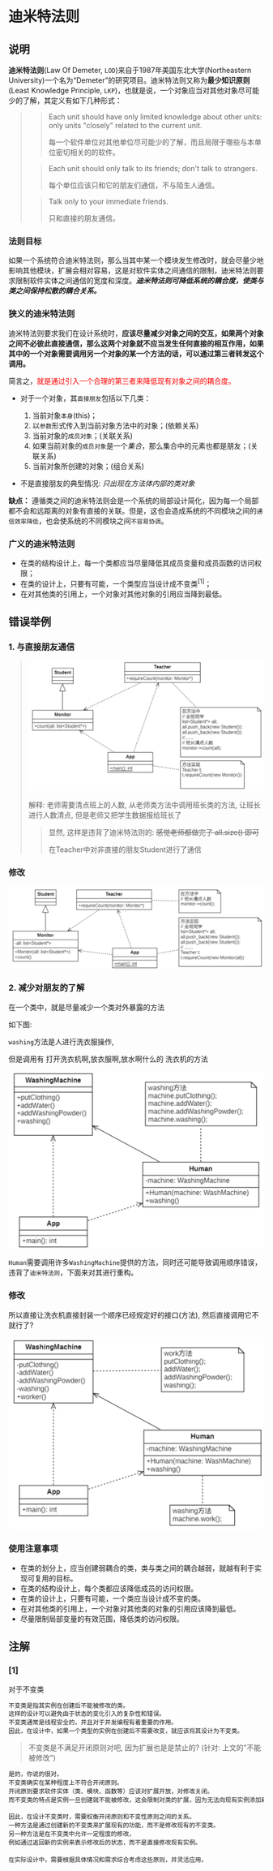 # 迪米特法则
## 说明
**迪米特法则**(Law Of Demeter, `LOD`)来自于1987年美国东北大学(Northeastern University)一个名为“Demeter”的研究项目。迪米特法则又称为**最少知识原则**(Least Knowledge Principle, `LKP`)，也就是说，一个对象应当对其他对象尽可能少的了解，其定义有如下几种形式：

> > Each unit should have only limited knowledge about other units: only units "closely" related to the current unit.
> >
> > 每一个软件单位对其他单位尽可能少的了解，而且局限于哪些与本单位密切相关的的软件。
> 
> > Each unit should only talk to its friends; don't talk to strangers.
> > 
> > 每个单位应该只和它的朋友们通信，不与陌生人通信。
> 
> > Talk only to your immediate friends.
> > 
> > 只和直接的朋友通信。

### 法则目标
如果一个系统符合迪米特法则，那么当其中某一个模块发生修改时，就会尽量少地影响其他模块，扩展会相对容易，这是对软件实体之间通信的限制，迪米特法则要求限制软件实体之间通信的宽度和深度。***迪米特法则可降低系统的耦合度，使类与类之间保持松散的耦合关系。***

### 狭义的迪米特法则
迪米特法则要求我们在设计系统时，**应该尽量减少对象之间的交互，如果两个对象之间不必彼此直接通信，那么这两个对象就不应当发生任何直接的相互作用，如果其中的一个对象需要调用另一个对象的某一个方法的话，可以通过第三者转发这个调用。**

简言之，<span style="color:red">就是通过引入一个合理的第三者来降低现有对象之间的耦合度。</span>

- 对于一个对象，其`直接朋友`包括以下几类：

  1. 当前对象`本身`(this)；
  2. 以`参数`形式传入到当前对象方法中的对象；(依赖关系)
  3. 当前对象的`成员对象`；(关联关系)
  4. 如果当前对象的`成员对象`是一个<span></span>$集合$，那么集合中的元素也都是朋友；(关联关系)
  5. 当前对象所创建的对象；(组合关系)

- 不是直接朋友的典型情况: $只出现在方法体内部的类对象$

**缺点：** 遵循类之间的迪米特法则会是一个系统的局部设计简化，因为每一个局部都不会和远距离的对象有直接的关联。但是，这也会造成系统的不同模块之间的`通信效率降低`，也会使系统的不同模块之间`不容易协调`。

### 广义的迪米特法则

- 在类的结构设计上，每一个类都应当尽量降低其成员变量和成员函数的访问权限；
- 在类的设计上，只要有可能，一个类型应当设计成不变类<sup>[1]</sup>；
- 在对其他类的引用上，一个对象对其他对象的引用应当降到最低。

## 错误举例
### 1. 与直接朋友通信
>
> ![PRINTSCREEN_20231225_135422.png ##w600##](./PRINTSCREEN_20231225_135422.png)
>
> 解释: 老师需要清点班上的人数, 从老师类方法中调用班长类的方法, 让班长进行人数清点, 但是老师又把学生数据报给班长了
> 
> > 显然, 这样是违背了迪米特法则的: ~~感觉老师都做完了 all.size() 即可~~
> >
> >在Teacher中对非直接的朋友Student进行了通信
### 修改
![PRINTSCREEN_20231225_140506.png ##w600##](./PRINTSCREEN_20231225_140506.png)

### 2. 减少对朋友的了解

在一个类中，就是尽量减少一个类对外暴露的方法

如下图:

`washing`方法是人进行洗衣服操作,

但是调用有 打开洗衣机啊,放衣服啊,放水啊什么的 洗衣机的方法

![PRINTSCREEN_20231225_140705.png ##w600##](./PRINTSCREEN_20231225_140705.png)

`Human`需要调用许多`WashingMachine`提供的方法，同时还可能导致调用顺序错误，违背了`迪米特法则`，下面来对其进行重构。

### 修改

所以直接让洗衣机直接封装一个顺序已经规定好的接口(方法), 然后直接调用它不就行了?

![PRINTSCREEN_20231225_140803.png ##w600##](./PRINTSCREEN_20231225_140803.png)

### 使用注意事项

- 在类的划分上，应当创建弱耦合的类，类与类之间的耦合越弱，就越有利于实现可复用的目标。
- 在类的结构设计上，每个类都应该降低成员的访问权限。
- 在类的设计上，只要有可能，一个类应当设计成不变的类。
- 在对其他类的引用上，一个对象对其他类的对象的引用应该降到最低。
- 尽量限制局部变量的有效范围，降低类的访问权限。

## 注解
### [1]
对于不变类
```GPT-3.5
不变类是指其实例在创建后不能被修改的类。
这样的设计可以避免由于状态的变化引入的复杂性和错误。
不变类通常是线程安全的，并且对于并发编程有着重要的作用。
因此，在设计中，如果一个类型的实例在创建后不需要改变，就应该将其设计为不变类。
```

> 不变类是不满足开闭原则对吧, 因为扩展也是是禁止的? (针对: 上文的"不能被修改")

```GPT-3.5
是的，你说的很对。
不变类确实在某种程度上不符合开闭原则。
开闭原则要求软件实体（类、模块、函数等）应该对扩展开放，对修改关闭。
而不变类的特点是实例一旦创建就不能被修改，这会限制对类的扩展，因为无法向现有实例添加新的行为或状态。

因此，在设计不变类时，需要权衡开闭原则和不变性原则之间的关系。
一种方法是通过创建新的不变类来扩展现有的功能，而不是修改现有的不变类。
另一种方法是在不变类中允许一定程度的修改，
例如通过返回新的实例来表示修改后的状态，而不是直接修改现有实例。

在实际设计中，需要根据具体情况和需求综合考虑这些原则，并灵活应用。
```